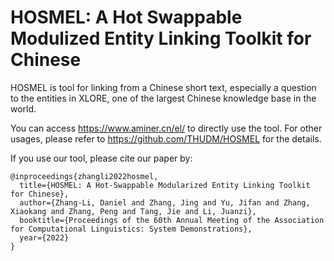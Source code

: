 # HOSMEL: A Hot Swappable Modulized Entity Linking Toolkit for Chinese

HOSMEL is tool for linking from a Chinese short text, especially a question to the entities in XLORE, one of the largest Chinese knowledge base in the world.

You can access https://www.aminer.cn/el/ to directly use the tool.
For other usages, please refer to  https://github.com/THUDM/HOSMEL for the details.


If you use our tool, please cite our paper by:

```
@inproceedings{zhangli2022hosmel,
  title={HOSMEL: A Hot-Swappable Modularized Entity Linking Toolkit for Chinese},
  author={Zhang-Li, Daniel and Zhang, Jing and Yu, Jifan and Zhang, Xiaokang and Zhang, Peng and Tang, Jie and Li, Juanzi},
  booktitle={Proceedings of the 60th Annual Meeting of the Association for Computational Linguistics: System Demonstrations},
  year={2022}
}
```
